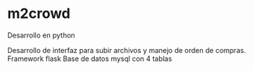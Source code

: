 # m2crowd
Desarrollo en python

Desarrollo de interfaz para subir archivos y manejo de orden de compras.
Framework flask
Base de datos mysql con 4 tablas

